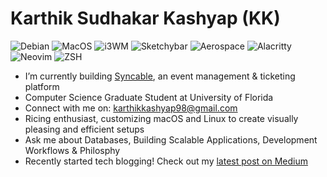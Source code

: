 # Karthik Sudhakar Kashyap (KK)
![Debian](https://img.shields.io/badge/Debian-D70A53?style=for-the-badge&logo=debian&logoColor=white)
![MacOS](https://img.shields.io/badge/MacOS-8e8e93.svg?style=for-the-badge&logo=apple&logoColor=white)
![i3WM](https://img.shields.io/badge/i3WM-2e3440?style=for-the-badge&logo=i3&logoColor=white)
![Sketchybar](https://img.shields.io/badge/Sketchybar-2c3e50?style=for-the-badge&logoColor=white)
![Aerospace](https://img.shields.io/badge/Aerospace-black?style=for-the-badge&logo=gnometerminal&logoColor=white)
![Alacritty](https://img.shields.io/badge/Alacritty-F46D01?style=for-the-badge&logo=alacritty&logoColor=white)
![Neovim](https://img.shields.io/badge/neovim-%252357A143.svg?style=for-the-badge&logo=neovim&logoColor=white)
![ZSH](https://img.shields.io/badge/ZSH-4EAA25?style=for-the-badge&logo=gnubash&logoColor=white)

- I’m currently building [Syncable](https://app.syncable.in), an event management & ticketing platform
- Computer Science Graduate Student at University of Florida
- Connect with me on: karthikkashyap98@gmail.com
- Ricing enthusiast, customizing macOS and Linux to create visually pleasing and efficient setups
- Ask me about Databases, Building Scalable Applications, Development Workflows & Philosphy
- Recently started tech blogging! Check out my [latest post on Medium](https://medium.com/@karthikkashyap_84962/mongodb-query-optimization-a-developers-guide-to-boosting-performance-3a0fd4c884c5)



<!--
**karthikkashyap98/karthikkashyap98** is a ✨ _special_ ✨ repository because its `README.md` (this file) appears on your GitHub profile.

Here are some ideas to get you started:

- 🔭 I’m currently working on ...
- 🌱 I’m currently learning ...
- 👯 I’m looking to collaborate on ...
- 🤔 I’m looking for help with ...
- 💬 Ask me about ...
- 📫 How to reach me: ...
- 😄 Pronouns: ...
- ⚡ Fun fact: ...
-->


